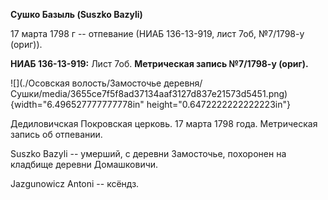 **Сушко Базыль (Suszko Bazyli)**

17 марта 1798 г -- отпевание (НИАБ 136-13-919, лист 7об, №7/1798-у
(ориг)).

**НИАБ 136-13-919:** Лист 7об. **Метрическая запись №7/1798-у (ориг).**

![](./Осовская волость/Замосточье деревня/Сушки/media/3655ce7f5f8ad37134aaf3127d837e21573d5451.png){width="6.496527777777778in"
height="0.6472222222222223in"}

Дедиловичская Покровская церковь. 17 марта 1798 года. Метрическая запись
об отпевании.

Suszko Bazyli -- умерший, с деревни Замосточье, похоронен на кладбище
деревни Домашковичи.

Jazgunowicz Antoni -- ксёндз.
